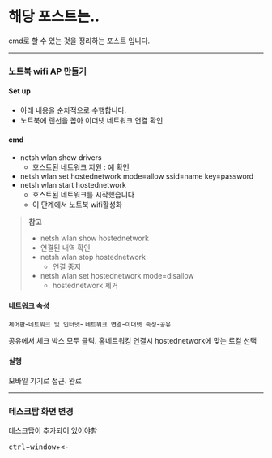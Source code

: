 # 해당 포스트는..
cmd로 할 수 있는 것을 정리하는 포스트 입니다.

------------------------
### 노트북 wifi AP 만들기
#### Set up
  - 아래 내용을 순차적으로 수행합니다.
  - 노트북에 랜선을 꼽아 이더넷 네트워크 연결 확인

#### cmd
- netsh wlan show drivers
  - 호스트된 네트워크 지원 : 예 확인
- netsh wlan set hostednetwork mode=allow ssid=name key=password
- netsh wlan start hostednetwork
  - 호스트된 네트워크를 시작했습니다  
  - 이 단계에서 노트북 wifi활성화
> **참고**
>- netsh wlan show hostednetwork
>  - 연결된 내역 확인
>- netsh wlan stop hostednetwork
>    - 연결 중지
>- netsh wlan set hostednetwork mode=disallow
>    - hostednetwork 제거


#### 네트워크 속성
`제어판`-`네트워크 및 인터넷`- `네트워크 연결`-`이더넷 속성`-`공유`

공유에서 체크 박스 모두 클릭. 홈네트워킹 연결시 hostednetwork에 맞는 로컬 선택

#### 실행
 모바일 기기로 접근.
  완료

 ---------------------------

### 데스크탑 화면 변경
데스크탑이 추가되어 있어야함

<kbd>ctrl</kbd>+<kbd>window</kbd>+<kbd><-</kbd>
